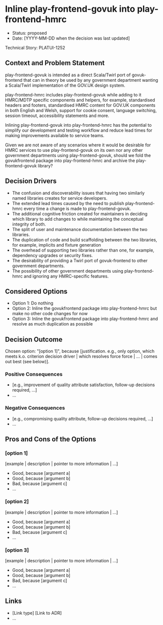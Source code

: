 # Inline play-frontend-govuk into play-frontend-hmrc

* Status: proposed
* Date: [YYYY-MM-DD when the decision was last updated] <!-- optional -->

Technical Story: PLATUI-1252

## Context and Problem Statement

play-frontend-govuk is intended as a direct Scala/Twirl port of govuk-frontend that can in theory be
used by any government department wanting a Scala/Twirl implementation of the GOV.UK design system.

play-frontend-hmrc includes play-frontend-govuk while adding to it HMRC/MDTP specific components and helpers, for example,
standardised headers and footers, standardised HMRC content for GOV.UK
components in both English and Welsh, support for cookie consent, language switching, session timeout, 
accessibility statements and more.

Inlining play-frontend-govuk into play-frontend-hmrc has the potential to simplify our 
development and testing workflow and reduce lead times for making improvements 
available to service teams.

Given we are not aware of any scenarios where it would be desirable for HMRC services to 
use play-frontend-govuk on its own nor any other government departments using play-frontend-govuk, should we fold the
govukfrontend package into play-frontend-hmrc and archive the play-frontend-govuk library?

## Decision Drivers

* The confusion and discoverability issues that having two similarly named libraries creates for service developers.
* The extended lead times caused by the need to publish play-frontend-hmrc every time a change is made to play-frontend-govuk.
* The additional cognitive friction created for maintainers in deciding which library to add changes to while maintaining
  the conceptual integrity of both.
* The split of user and maintenance documentation between the two libraries.
* The duplication of code and build scaffolding between the two libraries, for example, implicits and fixture generation  
* The overhead of supporting two libraries rather than one, for example, dependency upgrades or security fixes.
* The desirability of providing a Twirl port of govuk-frontend to other government departments.
* The possibility of other government departments using play-frontend-hmrc and ignoring any HMRC-specific features.

## Considered Options

* Option 1: Do nothing
* Option 2: Inline the govukfrontend package into play-frontend-hmrc but make no other code changes for now
* Option 3: Inline the govukfrontend package into play-frontend-hmrc and resolve as much duplication as possible

## Decision Outcome

Chosen option: "[option 1]", because [justification. e.g., only option, which meets k.o. criterion decision driver | which resolves force force | … | comes out best (see below)].

### Positive Consequences <!-- optional -->

* [e.g., improvement of quality attribute satisfaction, follow-up decisions required, …]
* …

### Negative Consequences <!-- optional -->

* [e.g., compromising quality attribute, follow-up decisions required, …]
* …

## Pros and Cons of the Options <!-- optional -->

### [option 1]

[example | description | pointer to more information | …] <!-- optional -->

* Good, because [argument a]
* Good, because [argument b]
* Bad, because [argument c]
* … <!-- numbers of pros and cons can vary -->

### [option 2]

[example | description | pointer to more information | …] <!-- optional -->

* Good, because [argument a]
* Good, because [argument b]
* Bad, because [argument c]
* … <!-- numbers of pros and cons can vary -->

### [option 3]

[example | description | pointer to more information | …] <!-- optional -->

* Good, because [argument a]
* Good, because [argument b]
* Bad, because [argument c]
* … <!-- numbers of pros and cons can vary -->

## Links <!-- optional -->

* [Link type] [Link to ADR] <!-- example: Refined by [ADR-0005](0005-example.md) -->
* … <!-- numbers of links can vary -->
